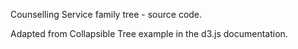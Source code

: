 Counselling Service family tree - source code.

Adapted from Collapsible Tree example in the d3.js documentation.
